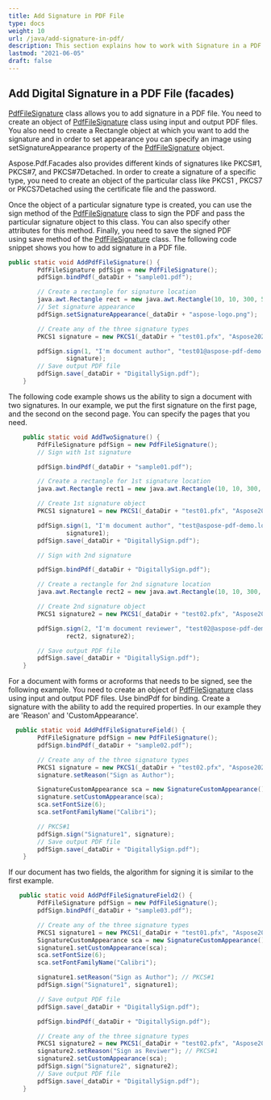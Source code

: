 ```yaml
---
title: Add Signature in PDF File
type: docs
weight: 10
url: /java/add-signature-in-pdf/
description: This section explains how to work with Signature in a PDF File using PdfFileSignature class.
lastmod: "2021-06-05"
draft: false
---
```


## Add Digital Signature in a PDF File (facades)

[PdfFileSignature](https://apireference.aspose.com/java/pdf/com.aspose.pdf.facades/PdfFileSignature) class allows you to add signature in a PDF file. You need to create an object of [PdfFileSignature](https://apireference.aspose.com/java/pdf/com.aspose.pdf.facades/PdfFileSignature) class using input and output PDF files. You also need to create a Rectangle object at which you want to add the signature and in order to set appearance you can specify an image using setSignatureAppearance property of the [PdfFileSignature](https://apireference.aspose.com/java/pdf/com.aspose.pdf.facades/PdfFileSignature) object.

Aspose.Pdf.Facades also provides different kinds of signatures like PKCS#1, PKCS#7, and PKCS#7Detached. In order to create a signature of a specific type, you need to create an object of the particular class like PKCS1 , PKCS7 or PKCS7Detached using the certificate file and the password.

Once the object of a particular signature type is created, you can use the sign method of the [PdfFileSignature](https://apireference.aspose.com/java/pdf/com.aspose.pdf.facades/PdfFileSignature) class to sign the PDF and pass the particular signature object to this class. You can also specify other attributes for this method. Finally, you need to save the signed PDF using save method of the [PdfFileSignature](https://apireference.aspose.com/java/pdf/com.aspose.pdf.facades/PdfFileSignature) class. The following code snippet shows you how to add signature in a PDF file.

```java
public static void AddPdfFileSignature() {
        PdfFileSignature pdfSign = new PdfFileSignature();
        pdfSign.bindPdf(_dataDir + "sample01.pdf");

        // Create a rectangle for signature location
        java.awt.Rectangle rect = new java.awt.Rectangle(10, 10, 300, 50);
        // Set signature appearance
        pdfSign.setSignatureAppearance(_dataDir + "aspose-logo.png");

        // Create any of the three signature types
        PKCS1 signature = new PKCS1(_dataDir + "test01.pfx", "Aspose2021"); // PKCS#1

        pdfSign.sign(1, "I'm document author", "test01@aspose-pdf-demo.local", "Aspose Pdf Demo, Australia", true, rect,
                signature);
        // Save output PDF file
        pdfSign.save(_dataDir + "DigitallySign.pdf");
    }
```

The following code example shows us the ability to sign a document with two signatures. In our example, we put the first signature on the first page, and the second on the second page. You can specify the pages that you need.

```java
    public static void AddTwoSignature() {
        PdfFileSignature pdfSign = new PdfFileSignature();
        // Sign with 1st signature

        pdfSign.bindPdf(_dataDir + "sample01.pdf");

        // Create a rectangle for 1st signature location
        java.awt.Rectangle rect1 = new java.awt.Rectangle(10, 10, 300, 50);

        // Create 1st signature object
        PKCS1 signature1 = new PKCS1(_dataDir + "test01.pfx", "Aspose2021"); // PKCS#1

        pdfSign.sign(1, "I'm document author", "test@aspose-pdf-demo.local", "Aspose Pdf Demo, Australia", true, rect1,
                signature1);
        pdfSign.save(_dataDir + "DigitallySign.pdf");

        // Sign with 2nd signature

        pdfSign.bindPdf(_dataDir + "DigitallySign.pdf");

        // Create a rectangle for 2nd signature location
        java.awt.Rectangle rect2 = new java.awt.Rectangle(10, 10, 300, 50);

        // Create 2nd signature object
        PKCS1 signature2 = new PKCS1(_dataDir + "test02.pfx", "Aspose2021"); // PKCS#1

        pdfSign.sign(2, "I'm document reviewer", "test02@aspose-pdf-demo.local", "Aspose Pdf Demo, Australia", true,
                rect2, signature2);

        // Save output PDF file
        pdfSign.save(_dataDir + "DigitallySign.pdf");
    }
```

For a document with forms or acroforms that needs to be signed, see the following example.
You need to create an object of [PdfFileSignature](https://apireference.aspose.com/java/pdf/com.aspose.pdf.facades/PdfFileSignature) class using input and output PDF files. Use bindPdf for binding. Create a signature with the ability to add the required properties. In our example they are 'Reason' and 'CustomAppearance'.

```java
  public static void AddPdfFileSignatureField() {
        PdfFileSignature pdfSign = new PdfFileSignature();
        pdfSign.bindPdf(_dataDir + "sample02.pdf");

        // Create any of the three signature types
        PKCS1 signature = new PKCS1(_dataDir + "test02.pfx", "Aspose2021");
        signature.setReason("Sign as Author");

        SignatureCustomAppearance sca = new SignatureCustomAppearance();
        signature.setCustomAppearance(sca);
        sca.setFontSize(6);
        sca.setFontFamilyName("Calibri");

        // PKCS#1
        pdfSign.sign("Signature1", signature);
        // Save output PDF file
        pdfSign.save(_dataDir + "DigitallySign.pdf");
    }
```

If our document has two fields, the algorithm for signing it is similar to the first example.

```java
   public static void AddPdfFileSignatureField2() {
        PdfFileSignature pdfSign = new PdfFileSignature();
        pdfSign.bindPdf(_dataDir + "sample03.pdf");

        // Create any of the three signature types
        PKCS1 signature1 = new PKCS1(_dataDir + "test01.pfx", "Aspose2021");
        SignatureCustomAppearance sca = new SignatureCustomAppearance();
        signature1.setCustomAppearance(sca);
        sca.setFontSize(6);
        sca.setFontFamilyName("Calibri");

        signature1.setReason("Sign as Author"); // PKCS#1
        pdfSign.sign("Signature1", signature1);

        // Save output PDF file
        pdfSign.save(_dataDir + "DigitallySign.pdf");

        pdfSign.bindPdf(_dataDir + "DigitallySign.pdf");

        // Create any of the three signature types
        PKCS1 signature2 = new PKCS1(_dataDir + "test02.pfx", "Aspose2021");
        signature2.setReason("Sign as Reviwer"); // PKCS#1
        signature2.setCustomAppearance(sca);
        pdfSign.sign("Signature2", signature2);
        // Save output PDF file
        pdfSign.save(_dataDir + "DigitallySign.pdf");
    }
```
